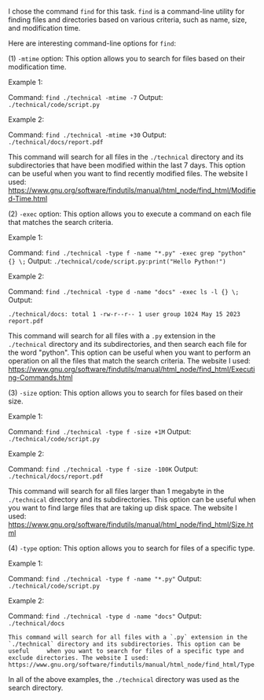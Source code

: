 I chose the command `find` for this task. 
`find` is a command-line utility for finding files and directories based on various criteria, such as name, size, and modification time.

Here are interesting command-line options for `find`:

   (1) `-mtime` option: This option allows you to search for files based on their modification time.
   
   Example 1:

   Command: `find ./technical -mtime -7`
   Output: `./technical/code/script.py`
   
   Example 2:

   Command: `find ./technical -mtime +30`
   Output: `./technical/docs/report.pdf`
  
   This command will search for all files in the `./technical` directory and its subdirectories that have been modified within the last 7 days. This option can be useful when you want to find recently modified files. The website I used: https://www.gnu.org/software/findutils/manual/html_node/find_html/Modified-Time.html

   (2) `-exec` option: This option allows you to execute a command on each file that matches the search criteria.
   
   Example 1:

   Command: `find ./technical -type f -name "*.py" -exec grep "python" {} \;`
   Output: `./technical/code/script.py:print("Hello Python!")`

   Example 2:

   Command: `find ./technical -type d -name "docs" -exec ls -l {} \;`
   Output:

   `./technical/docs:
   total 1
   -rw-r--r-- 1 user group 1024 May 15 2023 report.pdf`
  
   This command will search for all files with a `.py` extension in the `./technical` directory and its subdirectories, and then search each file       for the word "python". This option can be useful when you want to perform an operation on all the files that match the search criteria. The          website I used: https://www.gnu.org/software/findutils/manual/html_node/find_html/Executing-Commands.html

   (3)  `-size` option: This option allows you to search for files based on their size.
   
   Example 1:

   Command: `find ./technical -type f -size +1M`
   Output: `./technical/code/script.py`

   Example 2:

   Command: `find ./technical -type f -size -100K`
   Output: `./technical/docs/report.pdf`
   
   This command will search for all files larger than 1 megabyte in the `./technical` directory and its subdirectories. This option can be useful       when you want to find large files that are taking up disk space. The website I used:                          
      https://www.gnu.org/software/findutils/manual/html_node/find_html/Size.html
   
   
   
   (4) `-type` option: This option allows you to search for files of a specific type.
      
   Example 1:
   
   Command: `find ./technical -type f -name "*.py"`
   Output: `./technical/code/script.py`

   Example 2:

   Command: `find ./technical -type d -name "docs"`
   Output: `./technical/docs`
  
    This command will search for all files with a `.py` extension in the `./technical` directory and its subdirectories. This option can be useful     when you want to search for files of a specific type and exclude directories. The website I used:        https://www.gnu.org/software/findutils/manual/html_node/find_html/Type.html



In all of the above examples, the `./technical` directory was used as the search directory.
